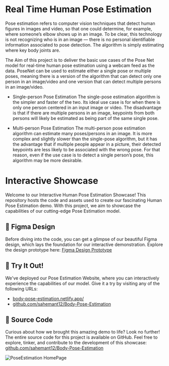 # Real Time Human Pose Estimation
Pose estimation refers to computer vision techniques that detect human figures in images and video, so that one could determine, for example, where someone’s elbow shows up in an image. To be clear, this technology is not recognizing who is in an image — there is no personal identifiable information associated to pose detection. The algorithm is simply estimating where key body joints are.

The Aim of this project is to deliver the basic use cases of the Pose Net model for real-time human pose estimation using a webcam feed as the data. PoseNet can be used to estimate either a single pose or multiple poses, meaning there is a version of the algorithm that can detect only one person in an image/video and one version that can detect multiple persons in an image/video. 

- Single-person Pose Estimation
The single-pose estimation algorithm is the simpler and faster of the two. Its ideal use case is for when there is only one person centered in an input image or video. The disadvantage is that if there are multiple persons in an image, keypoints from both persons will likely be estimated as being part of the same single pose.

- Multi-person Pose Estimation
The multi-person pose estimation algorithm can estimate many poses/persons in an image. It is more complex and slightly slower than the single-pose algorithm, but it has the advantage that if multiple people appear in a picture, their detected keypoints are less likely to be associated with the wrong pose. For that reason, even if the use case is to detect a single person’s pose, this algorithm may be more desirable.

# Interactive Showcase
Welcome to our Interactive Human Pose Estimation Showcase! This repository hosts the code and assets used to create our fascinating Human Pose Estimation demo. With this project, we aim to showcase the capabilities of our cutting-edge Pose Estimation model.

## 🎨 Figma Design

Before diving into the code, you can get a glimpse of our beautiful Figma design, which lays the foundation for our interactive demonstration. Explore the design prototype here: 
[Figma Design Prototype](https://www.figma.com/proto/IwBTcGW9T4qGUhQMAbepp8/Human-Pose-Estimation?node-id=210%3A67&scaling=contain&page-id=0%3A1)

## 🚀 Try It Out!

We've deployed our Pose Estimation Website, where you can interactively experience the capabilities of our model. Give it a try by visiting any of the following URLs:
- [body-pose-estimation.netlify.app/](https://body-pose-estimation.netlify.app/)
- [github.com/sahemant12/Body-Pose-Estimation](https://github.com/sahemant12/Body-Pose-Estimation)

## 📁 Source Code

Curious about how we brought this amazing demo to life? Look no further! The entire source code for this project is available on GitHub. Feel free to explore, tinker, and contribute to the development of this showcase:
[github.com/sahemant12/Body-Pose-Estimation](https://github.com/sahemant12/Body-Pose-Estimation)


![PoseEstimation HomePage](https://github.com/itsindrajput/PoseEstimation/assets/70815899/fec36c19-04ae-49ae-b8e5-b44886b49c89)
